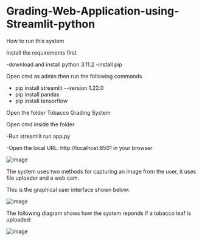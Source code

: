 # Grading-Web-Application-using-Streamlit-python

How to run this system

 Install the requirements first

-download and install python 3.11.2
-install pip

 Open cmd as admin then run the following commands 

- pip install streamlit --version 1.22.0
- pip install pandas
- pip install tensorflow

 Open the folder Tobacco Grading System

 Open cmd inside the folder

-Run streamlit run app.py

-Open the local URL: http://localhost:8501 in your browser

![image](https://github.com/MidziT/Grading-Web-Application-using-Streamlit-python/assets/86081631/2f269db7-9284-4844-9deb-1632382f03db)

The system uses two methods for capturing an image from the user, it uses file uploader and a web cam.

This is the graphical user interface shown below:

![image](https://github.com/MidziT/Grading-Web-Application-using-Streamlit-python/assets/86081631/5e766bca-28ac-4a98-8d2f-8b797dba76be)

The following diagram shows how the system reponds if a tobacco leaf is uploaded:

![image](https://github.com/MidziT/Grading-Web-Application-using-Streamlit-python/assets/86081631/df49beea-eb49-491e-b406-63afb0feb179)





